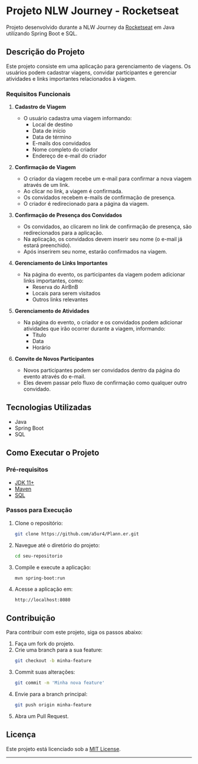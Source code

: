 # Projeto NLW Journey - Rocketseat

Projeto desenvolvido durante a NLW Journey da [Rocketseat](https://www.rocketseat.com.br) em Java utilizando Spring Boot e SQL.

## Descrição do Projeto

Este projeto consiste em uma aplicação para gerenciamento de viagens. Os usuários podem cadastrar viagens, convidar participantes e gerenciar atividades e links importantes relacionados à viagem.

### Requisitos Funcionais

1. **Cadastro de Viagem**
    - O usuário cadastra uma viagem informando:
        - Local de destino
        - Data de início
        - Data de término
        - E-mails dos convidados
        - Nome completo do criador
        - Endereço de e-mail do criador

2. **Confirmação de Viagem**
    - O criador da viagem recebe um e-mail para confirmar a nova viagem através de um link.
    - Ao clicar no link, a viagem é confirmada.
    - Os convidados recebem e-mails de confirmação de presença.
    - O criador é redirecionado para a página da viagem.

3. **Confirmação de Presença dos Convidados**
    - Os convidados, ao clicarem no link de confirmação de presença, são redirecionados para a aplicação.
    - Na aplicação, os convidados devem inserir seu nome (o e-mail já estará preenchido).
    - Após inserirem seu nome, estarão confirmados na viagem.

4. **Gerenciamento de Links Importantes**
    - Na página do evento, os participantes da viagem podem adicionar links importantes, como:
        - Reserva do AirBnB
        - Locais para serem visitados
        - Outros links relevantes

5. **Gerenciamento de Atividades**
    - Na página do evento, o criador e os convidados podem adicionar atividades que irão ocorrer durante a viagem, informando:
        - Título
        - Data
        - Horário

6. **Convite de Novos Participantes**
    - Novos participantes podem ser convidados dentro da página do evento através do e-mail.
    - Eles devem passar pelo fluxo de confirmação como qualquer outro convidado.

## Tecnologias Utilizadas

- Java
- Spring Boot
- SQL

## Como Executar o Projeto

### Pré-requisitos

- [JDK 11+](https://www.oracle.com/java/technologies/javase-jdk11-downloads.html)
- [Maven](https://maven.apache.org/)
- [SQL]([https://www.mysql.com/](https://pt.wikipedia.org/wiki/SQL))

### Passos para Execução

1. Clone o repositório:
    ```bash
    git clone https://github.com/a5ur4/Plann.er.git
    ```
2. Navegue até o diretório do projeto:
    ```bash
    cd seu-repositorio
    ```
3. Compile e execute a aplicação:
    ```bash
    mvn spring-boot:run
    ```

4. Acesse a aplicação em:
    ```
    http://localhost:8080
    ```

## Contribuição

Para contribuir com este projeto, siga os passos abaixo:

1. Faça um fork do projeto.
2. Crie uma branch para a sua feature:
    ```bash
    git checkout -b minha-feature
    ```
3. Commit suas alterações:
    ```bash
    git commit -m 'Minha nova feature'
    ```
4. Envie para a branch principal:
    ```bash
    git push origin minha-feature
    ```
5. Abra um Pull Request.

## Licença

Este projeto está licenciado sob a [MIT License](LICENSE).

---
